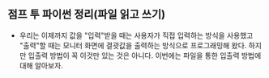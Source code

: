 ## 점프 투 파이썬 정리(파일 읽고 쓰기)
- 우리는 이제까지 값을 "입력"받을 때는 사용자가 직접 입력하는 방식을 사용했고 "출력"할 때는 모니터 화면에 결괏값을 출력하는 방식으로 프로그래밍해 왔다. 하지만 입출력 방법이 꼭 이것만 있는 것은 아니다. 이번에는 파일을 통한 입출력 방법에 대해 알아보자. 
